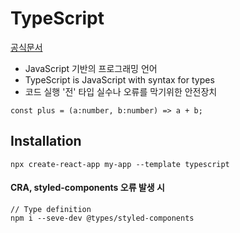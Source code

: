 # TypeScript

[공식문서](https://www.typescriptlang.org/)

- JavaScript 기반의 프로그래밍 언어
- TypeScript is JavaScript with syntax for types
- 코드 실행 '전' 타입 실수나 오류를 막기위한 안전장치

```
const plus = (a:number, b:number) => a + b;
```

## Installation

```
npx create-react-app my-app --template typescript
```

#### CRA, styled-components 오류 발생 시

```
// Type definition
npm i --seve-dev @types/styled-components
```
